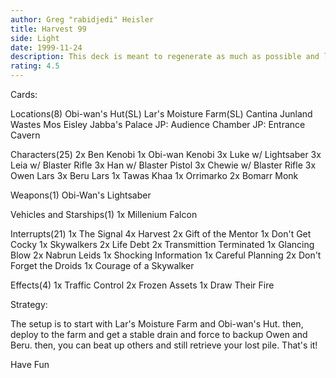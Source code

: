 ```yaml
---
author: Greg "rabidjedi" Heisler
title: Harvest 99
side: Light
date: 1999-11-24
description: This deck is meant to regenerate as much as possible and lay the smack-down all all opposition!
rating: 4.5
---
```

Cards: 

Locations(8)
Obi-wan's Hut(SL)
Lar's Moisture Farm(SL)
Cantina
Junland Wastes
Mos Eisley
Jabba's Palace
JP: Audience Chamber
JP: Entrance Cavern

Characters(25)
2x Ben Kenobi
1x Obi-wan Kenobi
3x Luke w/ Lightsaber
3x Leia w/ Blaster Rifle
3x Han w/ Blaster Pistol
3x Chewie w/ Blaster Rifle
3x Owen Lars
3x Beru Lars
1x Tawas Khaa
1x Orrimarko
2x Bomarr Monk

Weapons(1)
Obi-Wan's Lightsaber

Vehicles and Starships(1)
1x Millenium Falcon

Interrupts(21)
1x The Signal
4x Harvest
2x Gift of the Mentor
1x Don't Get Cocky
1x Skywalkers
2x Life Debt
2x Transmittion Terminated
1x Glancing Blow
2x Nabrun Leids
1x Shocking Information
1x Careful Planning
2x Don't Forget the Droids
1x Courage of a Skywalker

Effects(4)
1x Traffic Control
2x Frozen Assets
1x Draw Their Fire

Strategy: 

The setup is to start with Lar's Moisture Farm and Obi-wan's Hut.  then, deploy to the farm and get a stable drain and force to backup Owen and Beru.  then, you can beat up others and still retrieve your lost pile.	That's it!

Have Fun